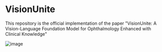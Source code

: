 # VisionUnite
This repository is the official implementation of the paper "VisionUnite: A Vision-Language Foundation Model for Ophthalmology Enhanced with Clinical Knowledge"

![image](https://github.com/HUANGLIZI/VisionUnite/blob/main/VisionUnite_Manuscript.jpg)
